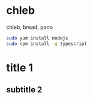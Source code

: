 # chleb
chleb, bread, pano
```bash
sudo yum install nodejs
sudo npm install -g typescript 


```

# title 1

## subtitle 2


